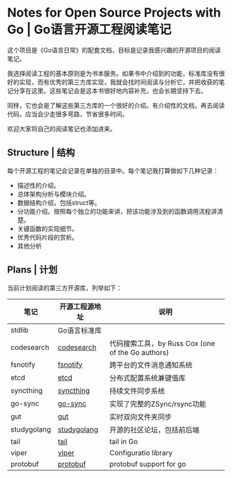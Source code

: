 # Notes for Open Source Projects with Go | Go语言开源工程阅读笔记

这个项目是《Go语言日常》的配套文档，目标是记录我感兴趣的开源项目的阅读笔记。

我选择阅读工程的基本原则是为书本服务。如果书中介绍到的功能，标准库没有很好的实现，而有优秀的第三方库实现，我就会找时间阅读与分析它，并把收获的笔记分享在这里。这些笔记会是这本书很好地内容补充，也会长期坚持下去。

同样，它也会是了解这些第三方库的一个很好的介绍。有介绍性的文档，再去阅读代码，应当会少走很多弯路，节省很多时间。

欢迎大家将自己的阅读笔记也添加进来。

## Structure | 结构

每个开源工程的笔记会记录在单独的目录中。每个笔记我打算做如下几种记录：

- 描述性的介绍。
- 总体架构分析与模块介绍。
- 数据结构介绍，包括struct等。
- 分功能介绍。按照每个独立的功能来讲，把该功能涉及到的函数调用流程讲清楚。
- 关键函数的实现细节。
- 优秀代码片段的赏析。
- 其他分析

## Plans | 计划

当前计划阅读的第三方开源库，列举如下：

| 笔记 | 开源工程源地址 | 说明 |
| --- | --- | --- |
| stdlib | Go语言标准库 |  |
| codesearch | [codesearch](https://github.com/google/codesearch)  | 代码搜索工具，by Russ Cox (one of the Go authors)|
| fsnotify | [fsnotify](https://github.com/fsnotify/fsnotify)  | 跨平台的文件消息通知系统|
| etcd | [etcd](https://github.com/etcd-io/etcd)  | 分布式配置系统兼键值库|
| syncthing | [syncthing](https://github.com/syncthing/syncthing)  | 持续文件同步系统|
| go-sync | [go-sync](https://github.com/Redundancy/go-sync)  | 实现了完整的ZSync/rsync功能|
| gut | [gut](https://github.com/tillberg/gut)  | 实时双向文件夹同步|
| studygolang | [studygolang](https://github.com/studygolang/studygolang)  | 开源的社区论坛，包括前后端|
| tail | [tail](https://github.com/hpcloud/tail) |  tail in Go|
| viper | [viper](https://github.com/spf13/viper) |  Configuratio library|
| protobuf | [protobuf](https://github.com/golang/protobuf) |  protobuf support for go|

